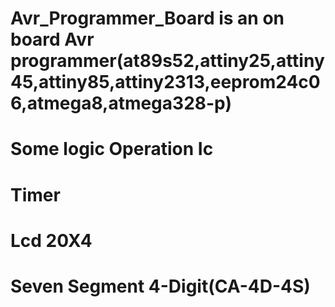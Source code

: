 # Avr_Programmer_Board is an on board Avr programmer(at89s52,attiny25,attiny45,attiny85,attiny2313,eeprom24c06,atmega8,atmega328-p) 
# Some logic Operation Ic   
# Timer   
# Lcd 20X4 
# Seven Segment 4-Digit(CA-4D-4S)
 
 
